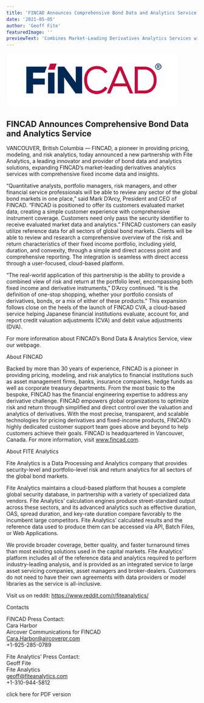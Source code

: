 ```yaml
---
title: 'FINCAD Announces Comprehensive Bond Data and Analytics Service'
date: '2021-05-05'
author: 'Geoff Fite'
featuredImage: ''
previewText: 'Combines Market-Leading Derivatives Analytics Services with Data and Insight on Fixed Income Securities In One Simple Solution'
---
```


![](fincad_logo1.png)

## FINCAD Announces Comprehensive Bond Data and Analytics Service



VANCOUVER, British Columbia — FINCAD, a pioneer in providing pricing, modeling, and risk analytics, today announced a new partnership with Fite Analytics, a leading innovator and provider of bond data and analytics solutions, expanding FINCAD’s market-leading derivatives analytics services with comprehensive fixed income data and insights.



“Quantitative analysts, portfolio managers, risk managers, and other financial service professionals will be able to review any sector of the global bond markets in one place,” said Mark D’Arcy, President and CEO of FINCAD. “FINCAD is positioned to offer its customers evaluated market data, creating a simple customer experience with comprehensive instrument coverage. Customers need only pass the security identifier to receive evaluated market data and analytics.”
FINCAD customers can easily utilize reference data for all sectors of global bond markets. Clients will be able to review and research a comprehensive overview of the risk and return characteristics of their fixed income portfolio, including yield, duration, and convexity, through a simple and direct access point and comprehensive reporting. The integration is seamless with direct access through a user-focused, cloud-based platform.



“The real-world application of this partnership is the ability to provide a combined view of risk and return at the portfolio level, encompassing both fixed income and derivative instruments,” D’Arcy continued. “It is the definition of one-stop shopping, whether your portfolio consists of derivatives, bonds, or a mix of either of these products.” This expansion follows close on the heels of the launch of FINCAD CVA, a cloud-based service helping Japanese financial institutions evaluate, account for, and report credit valuation adjustments (CVA) and debit value adjustments (DVA).



For more information about FINCAD’s Bond Data & Analytics Service, view our webpage.



About FINCAD


Backed by more than 30 years of experience, FINCAD is a pioneer in providing pricing, modeling, and risk analytics to financial institutions such as asset management firms, banks, insurance companies, hedge funds as well as corporate treasury departments. From the most basic to the bespoke, FINCAD has the financial engineering expertise to address any derivative challenge. FINCAD empowers global organizations to optimize risk and return through simplified and direct control over the valuation and analytics of derivatives. With the most precise, transparent, and scalable technologies for pricing derivatives and fixed-income products, FINCAD’s highly dedicated customer support team goes above and beyond to help customers achieve their goals. FINCAD is headquartered in Vancouver, Canada. For more information, visit www.fincad.com.



About FITE Analytics


Fite Analytics is a Data Processing and Analytics company that provides security-level and portfolio-level risk and return analytics for all sectors of the global bond markets.

Fite Analytics maintains a cloud-based platform that houses a complete global security database, in partnership with a variety of specialized data vendors. Fite Analytics’ calculation engines produce street-standard output across these sectors, and its advanced analytics such as effective duration, OAS, spread duration, and key-rate duration compare favorably to the incumbent large competitors. Fite Analytics’ calculated results and the reference data used to produce them can be accessed via API, Batch Files, or Web Applications.

We provide broader coverage, better quality, and faster turnaround times than most existing solutions used in the capital markets. Fite Analytics’ platform includes all of the reference data and analytics required to perform industry-leading analysis, and is provided as an integrated service to large asset servicing companies, asset managers and broker-dealers. Customers do not need to have their own agreements with data providers or model libraries as the service is all-inclusive.


Visit us on reddit: https://www.reddit.com/r/fiteanalytics/


Contacts


FINCAD Press Contact: <br />
Cara Harbor <br />
Aircover Communications for FINCAD <br />
Cara.Harbor@aircoverpr.com <br />
+1-925-285-0789 <br />



Fite Analytics’ Press Contact: <br />
Geoff Fite <br />
Fite Analytics <br />
geoff@fiteanalytics.com <br />
+1-310-944-5812 <br />



click here for PDF version
